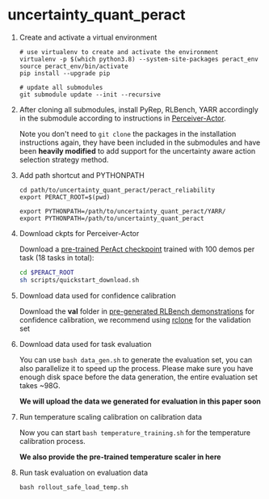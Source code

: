 # uncertainty_quant_peract

1. Create and activate a virtual environment
   ```
   # use virtualenv to create and activate the environment
   virtualenv -p $(which python3.8) --system-site-packages peract_env  
   source peract_env/bin/activate
   pip install --upgrade pip

   # update all submodules
   git submodule update --init --recursive
   ```
2. After cloning all submodules, install PyRep, RLBench, YARR accordingly in the submodule according to instructions in [Perceiver-Actor](https://github.com/peract/peract).
  
   Note you don't need to ```git clone``` the packages in the installation instructions again, they have been included in the submodules and have been **heavily modified** to add support for the uncertainty aware action selection strategy method.


3. Add path shortcut and PYTHONPATH
   
   ```
   cd path/to/uncertainty_quant_peract/peract_reliability
   export PERACT_ROOT=$(pwd)

   export PYTHONPATH=/path/to/uncertainty_quant_peract/YARR/
   export PYTHONPATH=/path/to/uncertainty_quant_peract
   ```

4. Download ckpts for Perceiver-Actor
   
   Download a [pre-trained PerAct checkpoint](https://github.com/peract/peract/releases/download/v1.0.0/peract_600k.zip) trained with 100 demos per task (18 tasks in total):
   ```bash
   cd $PERACT_ROOT
   sh scripts/quickstart_download.sh
   ```
5. Download data used for confidence calibration
   
   Download the **val** folder in [pre-generated RLBench demonstrations](https://drive.google.com/drive/folders/0B2LlLwoO3nfZfkFqMEhXWkxBdjJNNndGYl9uUDQwS1pfNkNHSzFDNGwzd1NnTmlpZXR1bVE?resourcekey=0-jRw5RaXEYRLe2W6aNrNFEQ&usp=share_link) for confidence calibration, we recommend using [rclone](https://rclone.org/drive/) for the validation set
6. Download data used for task evaluation
   
   You can use ```bash data_gen.sh``` to generate the evaluation set, you can also parallelize it to speed up the process. Please make sure you have enough disk space before the data generation, the entire evaluation set takes ~98G.
   
   **We will upload the data we generated for evaluation in this paper soon**
8. Run temperature scaling calibration on calibration data
   
    Now you can start ```bash temperature_training.sh``` for the temperature calibration process.
   
   **We also provide the pre-trained temperature scaler in here**
10. Run task evaluation on evaluation data
    
    ```bash rollout_safe_load_temp.sh```
    
